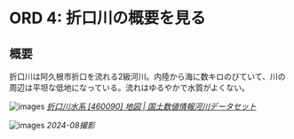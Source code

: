 # ORD 4: 折口川の概要を見る

<!-- toc -->

## 概要

折口川は阿久根市折口を流れる2級河川。内陸から海に数キロのびていて、川の周辺は平坦な低地になっている。流れはゆるやかで水質がよくない。

![images](./images/20240915river.png)
*[折口川水系 \[460090\] 地図 \| 国土数値情報河川データセット](https://geoshape.ex.nii.ac.jp/river/resource/460090/)*

![images](./images/20240814origuchigawa.jpg)
*2024-08撮影*
